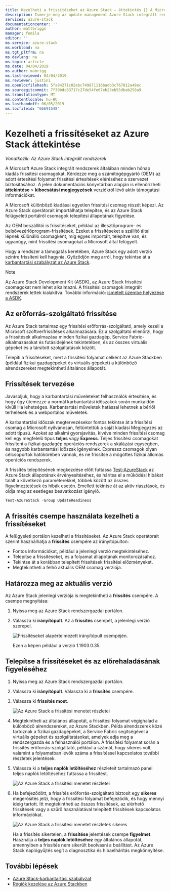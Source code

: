 ```yaml
---
title: Kezelheti a frissítéseket az Azure Stack – áttekintés |} A Microsoft Docs
description: Ismerje meg az update management Azure Stack integrált rendszerek.
services: azure-stack
documentationcenter: ''
author: mattbriggs
manager: femila
editor: ''
ms.service: azure-stack
ms.workload: na
ms.tgt_pltfrm: na
ms.devlang: na
ms.topic: article
ms.date: 04/04/2019
ms.author: mabrigg
ms.lastreviewed: 04/04/2019
ms.reviewer: justini
ms.openlocfilehash: 5fa84271c02ebc749871116badb3c767812a48ec
ms.sourcegitcommit: 7f39bdc83717c27de54fe67eb23eb55dbab258a9
ms.translationtype: MT
ms.contentlocale: hu-HU
ms.lasthandoff: 06/05/2019
ms.locfileid: "66691548"
---
```

# <a name="manage-updates-in-azure-stack-overview"></a>Kezelheti a frissítéseket az Azure Stack áttekintése

*Vonatkozik: Az Azure Stack integrált rendszerek*

A Microsoft Azure Stack integrált rendszerek általában minden hónap kiadás frissítési csomagokat. Kérdezze meg a számítógépgyártó (OEM) az adott értesítési folyamat frissítési értesítések eléréséhez a szervezet biztosításához. A jelen dokumentációs könyvtárban alapján is ellenőrizheti **áttekintése** > **kibocsátási megjegyzések** verziókról lévő aktív támogatási információkat.

A Microsoft különböző kiadásai egyetlen frissítési csomag részét képezi. Az Azure Stack operátorait importálhatja telepítse, és az Azure Stack felügyeleti portálról csomagok telepítési állapotának figyelése.

Az OEM beszállítói is frissítéseket, például az illesztőprogram- és belsővezérlőprogram-frissítések. Ezeket a frissítéseket a szállító által lépnek különálló csomagként, míg egyes importált, telepítve van, és ugyanúgy, mint frissítési csomagokat a Microsoft által felügyelt.

Hogy a rendszer a támogatás keretében, Azure Stack egy adott verzió szintre frissíteni kell hagynia. Győződjön meg arról, hogy tekintse át a [karbantartási szabályzat az Azure Stack](azure-stack-servicing-policy.md).

> [!NOTE]
> Az Azure Stack Development Kit (ASDK), az Azure Stack frissítési csomagokat nem lehet alkalmazni. A frissítési csomagok integrált rendszerek lettek kialakítva. További információ: [ismételt üzembe helyezése a ASDK](../asdk/asdk-redeploy.md).

## <a name="the-update-resource-provider"></a>Az erőforrás-szolgáltató frissítése

Az Azure Stack tartalmaz egy frissítési erőforrás-szolgáltató, amely kezeli a Microsoft szoftverfrissítések alkalmazására. Ez a szolgáltató ellenőrzi, hogy a frissítések alkalmazása minden fizikai gazdagép, Service Fabric-alkalmazásokat és futásidejének tekintetében, és az összes virtuális gépeket és a társított szolgáltatások között.

Telepíti a frissítéseket, mert a frissítési folyamat célként az Azure Stackben (például fizikai gazdagépeket és virtuális gépeket) a különböző alrendszereket megtekintheti általános állapotát.

## <a name="plan-for-updates"></a>Frissítések tervezése

Javasoljuk, hogy a karbantartási műveleteket felhasználók értesítése, és hogy úgy ütemezze a normál karbantartási időszakok során munkaidőn kívüli Ha lehetséges. Karbantartási műveletek hatással lehetnek a bérlői terhelések és a webportálos műveletek.

A karbantartási időszak megtervezésekor fontos tekintse át a frissítési csomag a Microsoft nyilvánosan, feltüntettük a saját kiadási Megjegyzés az adott típusú. Azokat az alkalmi gyorsjavítás, kivéve minden frissítési csomag kell egy megfelelő típus **teljes** vagy **Express**. Teljes frissítési csomagokat frissíteni a fizikai gazdagép operációs rendszerek a skálázási egységben, és nagyobb karbantartási időszak igényelnek. Expressz csomagok olyan célcsoportok hatókörében vannak, és ne frissítse a mögöttes fizikai állomás operációs rendszerek.

A frissítés telepítésének megkezdése előtt futtassa [Test-AzureStack](azure-stack-diagnostic-test.md) az Azure Stack állapotának érvényesítéséhez, és hárítsa el a működési hibákat talált a következő paraméterekkel, többek között az összes figyelmeztetések és hibák esetén. Emellett tekintse át az aktív riasztások, és oldja meg az esetleges beavatkozást igénylő.  

```powershell
Test-AzureStack -Group UpdateReadiness
```

## <a name="using-the-update-tile-to-manage-updates"></a>A frissítés csempe használata kezelheti a frissítéseket

A felügyeleti portálon kezelheti a frissítéseket. Az Azure Stack operátorait szerint használhatja a **frissítés** csempére az irányítópulton:

- Fontos információkat, például a jelenlegi verzió megtekintéséhez.
- Telepítse a frissítéseket, és a folyamat állapotának monitorozásához.
- Tekintse át a korábban telepített frissítések frissítési előzményeket.
- Megtekintheti a felhő aktuális OEM csomag verziója.

## <a name="determine-the-current-version"></a>Határozza meg az aktuális verzió

Az Azure Stack jelenlegi verziója is megtekintheti a **frissítés** csempére. A csempe megnyitása:

1. Nyissa meg az Azure Stack rendszergazdai portálon.
2. Válassza ki **irányítópult**. Az a **frissítés** csempét, a jelenlegi verzió szerepel.

    ![Frissítéseket alapértelmezett irányítópult csempéjén.](./media/azure-stack-updates/image1.png)

    Ezen a képen például a verzió 1.1903.0.35.

## <a name="install-updates-and-monitor-progress"></a>Telepítse a frissítéseket és az előrehaladásának figyeléséhez

1. Nyissa meg az Azure Stack rendszergazdai portálon.
2. Válassza ki **irányítópult**. Válassza ki a **frissítés** csempére.
3. Válassza ki **frissítés most**.

    ![Az Azure Stack a frissítési menetet részletei](media/azure-stack-updates/azure-stack-update-button.png)

4. Megtekintheti az általános állapotát, a frissítési folyamat végighalad a különböző alrendszereket, az Azure Stackben. Példa alrendszerek közé tartoznak a fizikai gazdagépeket, a Service Fabric segítségével a virtuális gépeket és szolgáltatásokat, amelyek adja meg a rendszergazda és a felhasználói portálon. A frissítési folyamat során a frissítés erőforrás-szolgáltató, például a számát, hogy sikeres volt, valamint a folyamatban lévők száma a frissítéssel kapcsolatos további részletek jelentések.

5. Válassza ki a **teljes naplók letöltéséhez** részleteit tartalmazó panel teljes naplók letöltéséhez futtassa a frissítést.

    ![Az Azure Stack a frissítési menetet részletei](media/azure-stack-updates/update-run-details.png)

6. Ha befejeződött, a frissítés erőforrás-szolgáltató biztosít egy **sikeres** megerősítés jelzi, hogy a frissítési folyamat befejeződik, és hogy mennyi ideig tartott. Itt megtekintheti az összes frissítések, az elérhető frissítések vagy a szűrő használatával telepített frissítések kapcsolatos információkat.

    ![Az Azure Stack a frissítési menetet részletek sikeres](media/azure-stack-updates/update-success.png)

   Ha a frissítés sikertelen, a **frissítése** jelentések csempe **figyelmet**. Használja a **teljes naplók letöltéséhez** egy általános állapotát, amennyiben a frissítés nem sikerült beolvasni a beállítást. Az Azure Stack naplógyűjtés segít a diagnosztika és hibaelhárítás megkönnyítése.

## <a name="next-steps"></a>További lépések

- [Azure Stack-karbantartási szabályzat](azure-stack-servicing-policy.md) 
- [Régiók kezelése az Azure Stackben](azure-stack-region-management.md)
